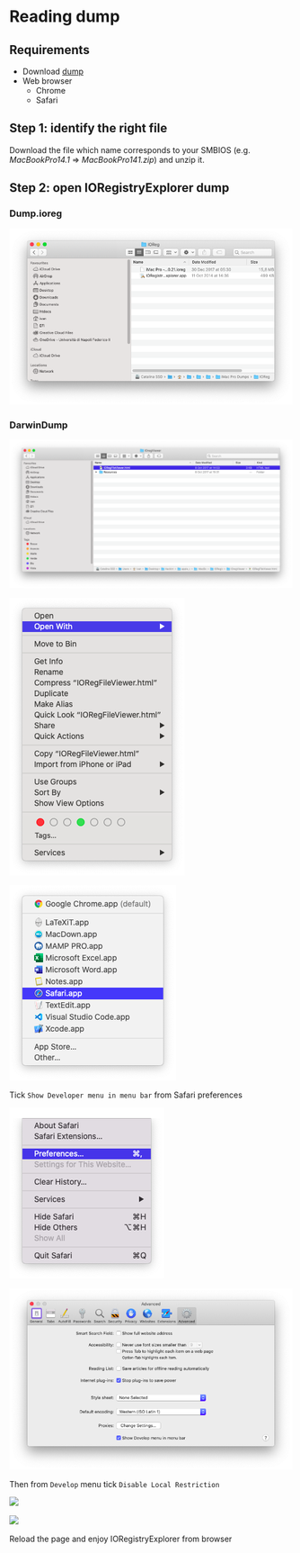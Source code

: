 # Reading dump

## Requirements

* Download [dump](https://github.com/dreamwhite/mammamia-marcello-vanilla-guides/tree/master/acpi/original-acpi-and-ioregistryexplorer-from-macs)
* Web browser
  * Chrome
  * Safari

## Step 1: identify the right file

Download the file which name corresponds to your SMBIOS \(e.g. _MacBookPro14.1_ =&gt; _MacBookPro141.zip_\) and unzip it.

## Step 2: open IORegistryExplorer dump

### Dump.ioreg

![iMac Pro IORegistryExplorer dump](../../.gitbook/assets/image-82.png)

### DarwinDump

![Open IORegFileViewer.html using Safari](../../.gitbook/assets/image-96.png)

![](../../.gitbook/assets/image-50.png)

![](../../.gitbook/assets/image-58.png)

Tick `Show Developer menu in menu bar` from Safari preferences

![](../../.gitbook/assets/image-53.png)

![](../../.gitbook/assets/image-5.png)

Then from `Develop` menu tick `Disable Local Restriction`

![](https://github.com/mammamiamarcello/mammamia-marcello-vanilla-guides/tree/664b37540b1eb3eddabd08075a7cff9210e60efd/.gitbook/assets/image%20%28133%29.png)

![](https://github.com/mammamiamarcello/mammamia-marcello-vanilla-guides/tree/664b37540b1eb3eddabd08075a7cff9210e60efd/.gitbook/assets/image%20%28129%29.png)

Reload the page and enjoy IORegistryExplorer from browser

